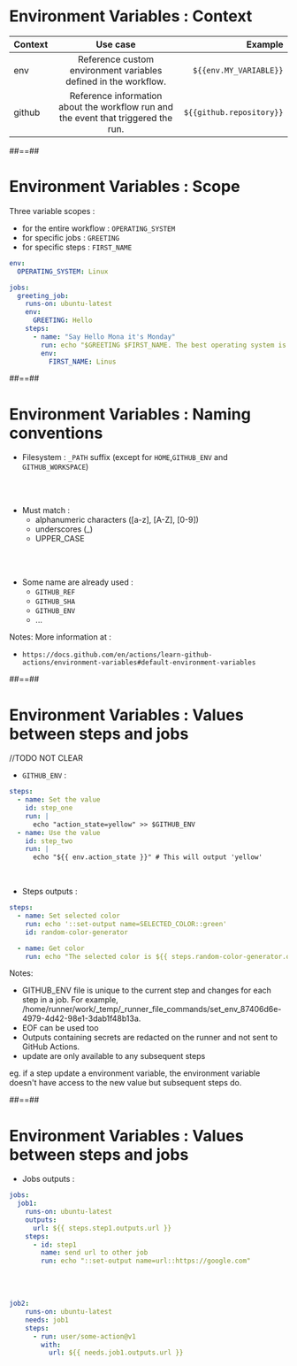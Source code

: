 <!-- .slide: class="with-code" -->
# Environment Variables : Context

| Context |                                      Use case                                      |                  Example |
| :------ | :--------------------------------------------------------------------------------: | -----------------------: |
| env     |          Reference custom environment variables defined in the workflow.           |   `${{env.MY_VARIABLE}}` |
| github  | Reference information about the workflow run and the event that triggered the run. | `${{github.repository}}` |

##==##
<!-- .slide: class="with-code"-->
# Environment Variables : Scope

Three variable scopes : 
* for the entire workflow : `OPERATING_SYSTEM`
* for specific jobs : `GREETING`
* for specific steps : `FIRST_NAME`

```yaml
env:
  OPERATING_SYSTEM: Linux

jobs:
  greeting_job:
    runs-on: ubuntu-latest
    env:
      GREETING: Hello
    steps:
      - name: "Say Hello Mona it's Monday"
        run: echo "$GREETING $FIRST_NAME. The best operating system is $OPERATING_SYSTEM !"
        env:
          FIRST_NAME: Linus
```

##==##
# Environment Variables : Naming conventions

* Filesystem : `_PATH` suffix (except for `HOME`,`GITHUB_ENV` and `GITHUB_WORKSPACE`)

<br>
<br>

* Must match :
  * alphanumeric characters ([a-z], [A-Z], [0-9]) 
  * underscores (_)
  * UPPER_CASE

<br>
<br>

* Some name are already used : 
  * `GITHUB_REF`
  * `GITHUB_SHA`
  * `GITHUB_ENV`
  * ...

Notes: 
More information at : 
- `https://docs.github.com/en/actions/learn-github-actions/environment-variables#default-environment-variables`

##==##
<!-- .slide: class="with-big-code"-->
# Environment Variables : Values between steps and jobs

//TODO
NOT CLEAR

* `GITHUB_ENV` :

```yaml
steps:
  - name: Set the value
    id: step_one
    run: |
      echo "action_state=yellow" >> $GITHUB_ENV
  - name: Use the value
    id: step_two
    run: |
      echo "${{ env.action_state }}" # This will output 'yellow'
```
<br>

* Steps outputs : 

```yaml
steps:
  - name: Set selected color
    run: echo '::set-output name=SELECTED_COLOR::green'
    id: random-color-generator

  - name: Get color
    run: echo "The selected color is ${{ steps.random-color-generator.outputs.SELECTED_COLOR }}" # This will output 'green'
```

Notes: 
* GITHUB_ENV file is unique to the current step and changes for each step in a job. 
For example, /home/runner/work/_temp/_runner_file_commands/set_env_87406d6e-4979-4d42-98e1-3dab1f48b13a. 
* EOF can be used too
* Outputs containing secrets are redacted on the runner and not sent to GitHub Actions.
* update are only available to any subsequent steps

eg. if a step update a environment variable, the environment variable doesn't have access to the new value but subsequent steps do.

##==##
<!-- .slide: class="with-big-code"-->
# Environment Variables : Values between steps and jobs

* Jobs outputs : 

```yaml
jobs:
  job1:
    runs-on: ubuntu-latest
    outputs:
      url: ${{ steps.step1.outputs.url }} 
    steps:
      - id: step1
        name: send url to other job
        run: echo "::set-output name=url::https://google.com"
```

<br>
<br>

```yaml
job2:
    runs-on: ubuntu-latest
    needs: job1
    steps:
      - run: user/some-action@v1
        with:
          url: ${{ needs.job1.outputs.url }} 

```